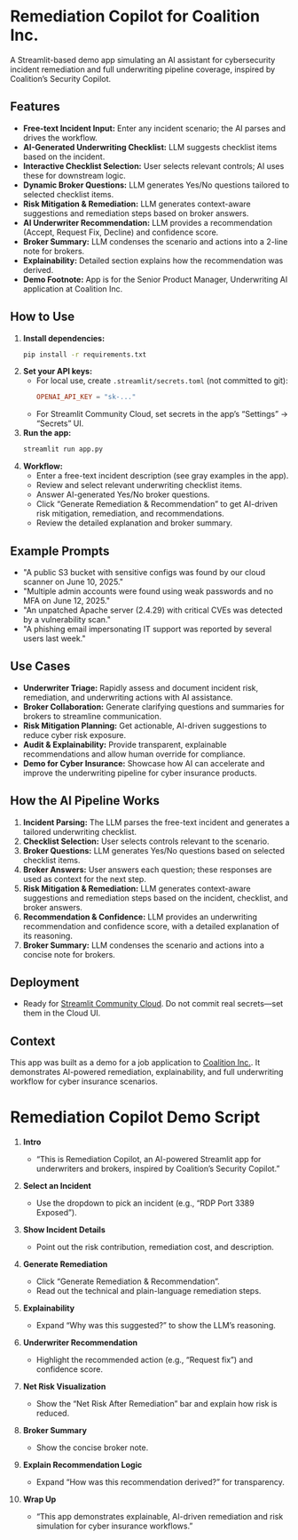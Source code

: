 # Remediation Copilot for Coalition Inc.

A Streamlit-based demo app simulating an AI assistant for cybersecurity incident remediation and full underwriting pipeline coverage, inspired by Coalition’s Security Copilot.

## Features
- **Free-text Incident Input:** Enter any incident scenario; the AI parses and drives the workflow.
- **AI-Generated Underwriting Checklist:** LLM suggests checklist items based on the incident.
- **Interactive Checklist Selection:** User selects relevant controls; AI uses these for downstream logic.
- **Dynamic Broker Questions:** LLM generates Yes/No questions tailored to selected checklist items.
- **Risk Mitigation & Remediation:** LLM generates context-aware suggestions and remediation steps based on broker answers.
- **AI Underwriter Recommendation:** LLM provides a recommendation (Accept, Request Fix, Decline) and confidence score.
- **Broker Summary:** LLM condenses the scenario and actions into a 2-line note for brokers.
- **Explainability:** Detailed section explains how the recommendation was derived.
- **Demo Footnote:** App is for the Senior Product Manager, Underwriting AI application at Coalition Inc.

## How to Use
1. **Install dependencies:**
   ```sh
   pip install -r requirements.txt
   ```
2. **Set your API keys:**
   - For local use, create `.streamlit/secrets.toml` (not committed to git):
     ```toml
     OPENAI_API_KEY = "sk-..."
     ```
   - For Streamlit Community Cloud, set secrets in the app’s “Settings” → “Secrets” UI.
3. **Run the app:**
   ```sh
   streamlit run app.py
   ```
4. **Workflow:**
   - Enter a free-text incident description (see gray examples in the app).
   - Review and select relevant underwriting checklist items.
   - Answer AI-generated Yes/No broker questions.
   - Click “Generate Remediation & Recommendation” to get AI-driven risk mitigation, remediation, and recommendations.
   - Review the detailed explanation and broker summary.

## Example Prompts
- "A public S3 bucket with sensitive configs was found by our cloud scanner on June 10, 2025."
- "Multiple admin accounts were found using weak passwords and no MFA on June 12, 2025."
- "An unpatched Apache server (2.4.29) with critical CVEs was detected by a vulnerability scan."
- "A phishing email impersonating IT support was reported by several users last week."

## Use Cases
- **Underwriter Triage:** Rapidly assess and document incident risk, remediation, and underwriting actions with AI assistance.
- **Broker Collaboration:** Generate clarifying questions and summaries for brokers to streamline communication.
- **Risk Mitigation Planning:** Get actionable, AI-driven suggestions to reduce cyber risk exposure.
- **Audit & Explainability:** Provide transparent, explainable recommendations and allow human override for compliance.
- **Demo for Cyber Insurance:** Showcase how AI can accelerate and improve the underwriting pipeline for cyber insurance products.

## How the AI Pipeline Works
1. **Incident Parsing:** The LLM parses the free-text incident and generates a tailored underwriting checklist.
2. **Checklist Selection:** User selects controls relevant to the scenario.
3. **Broker Questions:** LLM generates Yes/No questions based on selected checklist items.
4. **Broker Answers:** User answers each question; these responses are used as context for the next step.
5. **Risk Mitigation & Remediation:** LLM generates context-aware suggestions and remediation steps based on the incident, checklist, and broker answers.
6. **Recommendation & Confidence:** LLM provides an underwriting recommendation and confidence score, with a detailed explanation of its reasoning.
7. **Broker Summary:** LLM condenses the scenario and actions into a concise note for brokers.

## Deployment
- Ready for [Streamlit Community Cloud](https://streamlit.io/cloud). Do not commit real secrets—set them in the Cloud UI.

## Context
This app was built as a demo for a job application to [Coalition Inc.](https://www.coalitioninc.com). It demonstrates AI-powered remediation, explainability, and full underwriting workflow for cyber insurance scenarios.


# Remediation Copilot Demo Script

1. **Intro**
   - “This is Remediation Copilot, an AI-powered Streamlit app for underwriters and brokers, inspired by Coalition’s Security Copilot.”

2. **Select an Incident**
   - Use the dropdown to pick an incident (e.g., “RDP Port 3389 Exposed”).

3. **Show Incident Details**
   - Point out the risk contribution, remediation cost, and description.

4. **Generate Remediation**
   - Click “Generate Remediation & Recommendation”.
   - Read out the technical and plain-language remediation steps.

5. **Explainability**
   - Expand “Why was this suggested?” to show the LLM’s reasoning.

6. **Underwriter Recommendation**
   - Highlight the recommended action (e.g., “Request fix”) and confidence score.

7. **Net Risk Visualization**
   - Show the “Net Risk After Remediation” bar and explain how risk is reduced.

8. **Broker Summary**
   - Show the concise broker note.

9. **Explain Recommendation Logic**
   - Expand “How was this recommendation derived?” for transparency.

10. **Wrap Up**
    - “This app demonstrates explainable, AI-driven remediation and risk simulation for cyber insurance workflows.”
